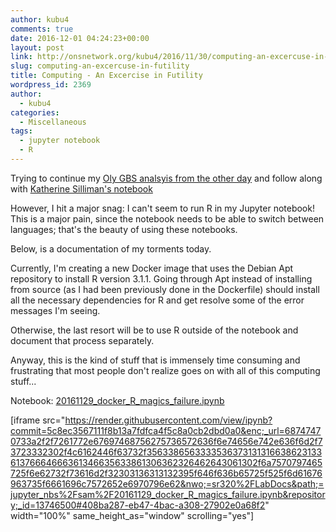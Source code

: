 ```yaml
---
author: kubu4
comments: true
date: 2016-12-01 04:24:23+00:00
layout: post
link: http://onsnetwork.org/kubu4/2016/11/30/computing-an-excercuse-in-futility/
slug: computing-an-excercuse-in-futility
title: Computing - An Excercise in Futility
wordpress_id: 2369
author:
  - kubu4
categories:
  - Miscellaneous
tags:
  - jupyter notebook
  - R
---
```


Trying to continue my [Oly GBS analsyis from the other day](http://onsnetwork.org/kubu4/2016/11/17/data-analysis-initial-o-lurida-fst-determination-from-gbs-data/) and follow along with [Katherine Silliman's notebook](https://github.com/ksil91/2016_Notebook/blob/master/2bRAD%20Subset%20Population%20Structure%20Analysis.ipynb)

However, I hit a major snag: I can't seem to run R in my Jupyter notebook! This is a major pain, since the notebook needs to be able to switch between languages; that's the beauty of using these notebooks.

Below, is a documentation of my torments today.

Currently, I'm creating a new Docker image that uses the Debian Apt repository to install R version 3.1.1. Going through Apt instead of installing from source (as I had been previously done in the Dockerfile) should install all the necessary dependencies for R and get resolve some of the error messages I'm seeing.

Otherwise, the last resort will be to use R outside of the notebook and document that process separately.

Anyway, this is the kind of stuff that is immensely time consuming and frustrating that most people don't realize goes on with all of this computing stuff...

Notebook: [20161129_docker_R_magics_failure.ipynb](https://github.com/sr320/LabDocs/blob/master/jupyter_nbs/sam/20161129_docker_R_magics_failure.ipynb)

[iframe src="https://render.githubusercontent.com/view/ipynb?commit=5c8ec3567111f8b13a7fdfca4f5c8a0cb2dbd0a0&enc;_url=68747470733a2f2f7261772e67697468756275736572636f6e74656e742e636f6d2f73723332302f4c6162446f63732f356338656333353637313131663862313361376664666361346635633861306362326462643061302f6a7570797465725f6e62732f73616d2f32303136313132395f646f636b65725f525f6d61676963735f6661696c7572652e6970796e62&nwo;=sr320%2FLabDocs&path;=jupyter_nbs%2Fsam%2F20161129_docker_R_magics_failure.ipynb&repository;_id=13746500#408ba287-eb47-4bac-a308-27902e0a68f2" width="100%" same_height_as="window" scrolling="yes"]
